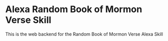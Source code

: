 # Alexa Random Book of Mormon Verse Skill

This is the web backend for the Random Book of Mormon Verse Alexa Skill